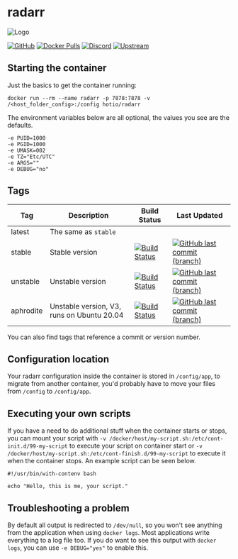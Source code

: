 # radarr

![Logo](https://raw.githubusercontent.com/hotio/unraid-templates/master/hotio/img/radarr.png)  

[![GitHub](https://img.shields.io/badge/source-github-lightgrey)](https://github.com/hotio/docker-radarr)
[![Docker Pulls](https://img.shields.io/docker/pulls/hotio/radarr)](https://hub.docker.com/r/hotio/radarr)
[![Discord](https://img.shields.io/discord/610068305893523457?color=738ad6&label=discord&logo=discord&logoColor=white)](https://discord.gg/3SnkuKp)
[![Upstream](https://img.shields.io/badge/upstream-project-yellow)](https://github.com/Radarr/Radarr)

## Starting the container

Just the basics to get the container running:

```shell
docker run --rm --name radarr -p 7878:7878 -v /<host_folder_config>:/config hotio/radarr
```

The environment variables below are all optional, the values you see are the defaults.

```shell
-e PUID=1000
-e PGID=1000
-e UMASK=002
-e TZ="Etc/UTC"
-e ARGS=""
-e DEBUG="no"
```

## Tags

| Tag       | Description                                | Build Status                                                                                                                                             | Last Updated                                                                                                                                                        |
| ----------|--------------------------------------------|----------------------------------------------------------------------------------------------------------------------------------------------------------|---------------------------------------------------------------------------------------------------------------------------------------------------------------------|
| latest    | The same as `stable`                       |                                                                                                                                                          |                                                                                                                                                                     |
| stable    | Stable version                             | [![Build Status](https://cloud.drone.io/api/badges/hotio/docker-radarr/status.svg?ref=refs/heads/stable)](https://cloud.drone.io/hotio/docker-radarr)    | [![GitHub last commit (branch)](https://img.shields.io/github/last-commit/hotio/docker-radarr/stable)](https://github.com/hotio/docker-radarr/commits/stable)       |
| unstable  | Unstable version                           | [![Build Status](https://cloud.drone.io/api/badges/hotio/docker-radarr/status.svg?ref=refs/heads/unstable)](https://cloud.drone.io/hotio/docker-radarr)  | [![GitHub last commit (branch)](https://img.shields.io/github/last-commit/hotio/docker-radarr/unstable)](https://github.com/hotio/docker-radarr/commits/unstable)   |
| aphrodite | Unstable version, V3, runs on Ubuntu 20.04 | [![Build Status](https://cloud.drone.io/api/badges/hotio/docker-radarr/status.svg?ref=refs/heads/aphrodite)](https://cloud.drone.io/hotio/docker-radarr) | [![GitHub last commit (branch)](https://img.shields.io/github/last-commit/hotio/docker-radarr/aphrodite)](https://github.com/hotio/docker-radarr/commits/aphrodite) |

You can also find tags that reference a commit or version number.

## Configuration location

Your radarr configuration inside the container is stored in `/config/app`, to migrate from another container, you'd probably have to move your files from `/config` to `/config/app`.

## Executing your own scripts

If you have a need to do additional stuff when the container starts or stops, you can mount your script with `-v /docker/host/my-script.sh:/etc/cont-init.d/99-my-script` to execute your script on container start or `-v /docker/host/my-script.sh:/etc/cont-finish.d/99-my-script` to execute it when the container stops. An example script can be seen below.

```shell
#!/usr/bin/with-contenv bash

echo "Hello, this is me, your script."
```

## Troubleshooting a problem

By default all output is redirected to `/dev/null`, so you won't see anything from the application when using `docker logs`. Most applications write everything to a log file too. If you do want to see this output with `docker logs`, you can use `-e DEBUG="yes"` to enable this.
